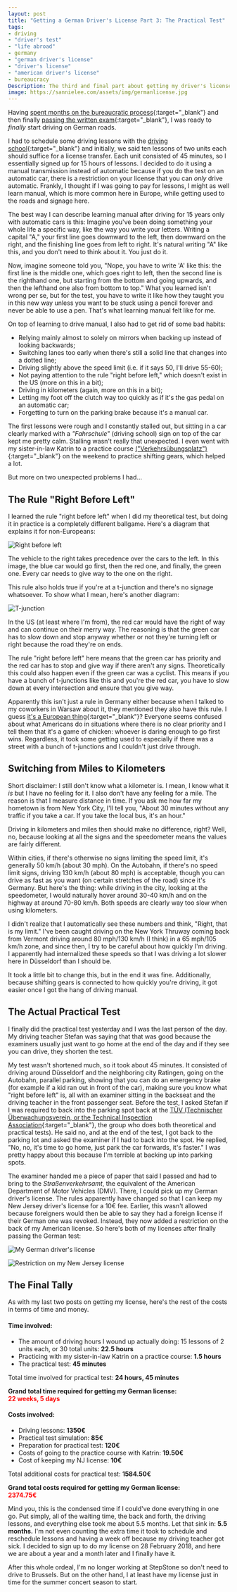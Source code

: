 ```yaml
---
layout: post
title: "Getting a German Driver's License Part 3: The Practical Test"
tags:
- driving
- "driver's test"
- "life abroad"
- germany
- "german driver's license"
- "driver's license"
- "american driver's license"
- bureaucracy 
Description: The third and final part about getting my driver's license in Germany, which talks about learning manual and taking the practical test.
image: https://sannielee.com/assets/img/germanlicense.jpg
---
```


Having [spent months on the bureaucratic process](https://sannielee.com/2019/01/13/getting-a-german-drivers-license-part-1.html){:target="_blank"} and
then finally [passing the written exam](https://sannielee.com/2019/01/26/getting-a-german-drivers-license-part-2.html){:target="_blank"}, I was ready
to *finally* start driving on German roads.

I had to schedule some driving lessons with the [driving school](https://www.facebook.com/Stadtfahrschule/ "Stadtfahrschule Düsseldorf"){:target="_blank"}
and initially, we said ten lessons of two units each should suffice for a license transfer. Each unit consisted of 45 minutes, so I essentially
signed up for 15 hours of lessons. I decided to do it using a manual transmission instead of automatic because if you do the test on an automatic
car, there is a restriction on your license that you can *only* drive automatic. Frankly, I thought if I was going to pay for lessons, I might as well
learn manual, which is more common here in Europe, while getting used to the roads and signage here.

The best way I can describe learning manual after driving for 15 years only with automatic cars is this: Imagine you've been doing something your
whole life a specific way, like the way you write your letters. Writing a capital "A," your first line goes downward to the left, then downward
on the right, and the finishing line goes from left to right. It's natural writing "A" like this, and you don't need to think about it. You
just do it. 

Now, imagine someone told you, "Nope, you have to write 'A' like this: the first line is the middle one, which goes right to left, then the second 
line is the righthand one, but starting from the bottom and going upwards, and then the lefthand one also from bottom to top." What you learned 
isn't wrong per se, but for the test, you have to write it like how they taught you in this new way unless you want to be stuck using a pencil forever and never be
able to use a pen. That's what learning manual felt like for me.

On top of learning to drive manual, I also had to get rid of some bad habits:

* Relying mainly almost to solely on mirrors when backing up instead of looking backwards;
* Switching lanes too early when there's still a solid line that changes into a dotted line;
* Driving slightly above the speed limit (i.e. if it says 50, I'll drive 55-60);
* Not paying attention to the rule "right before left," which doesn't exist in the US (more on this in a bit);
* Driving in kilometers (again, more on this in a bit);
* Letting my foot off the clutch way too quickly as if it's the gas pedal on an automatic car;
* Forgetting to turn on the parking brake because it's a manual car.

The first lessons were rough and I constantly stalled out, but sitting in a car clearly marked with a *"Fahrschule"*
(driving school) sign on top of the car kept me pretty calm. Stalling wasn't really that unexpected. I even went with my sister-in-law Katrin to a practice
course [("Verkehrsübungsplatz")](https://www.fsz-grevenbroich.de/ueber-uns/weitere-trainingsorte/verkehrsuebungsplatz-kaarst/){:target="_blank"} on the weekend to practice shifting gears, which helped a lot. 

But more on two unexpected problems I had...

## The Rule "Right Before Left"

I learned the rule "right before left" when I did my theoretical test, but doing it in practice is a completely different ballgame.
Here's a diagram that explains it for non-Europeans:

![Right before left](/assets/img/intersection.jpg "Right before left rule")

The vehicle to the right takes precedence over the cars to the left. In this image, the blue car would go first, then the red one, and finally,
the green one. Every car needs to give way to the one on the right.

This rule also holds true if you're at a t-junction and there's no signage whatsoever. To show what I mean, here's another diagram:

![T-junction](/assets/img/tjunction.jpg "Car coming to the left, green stopped at a t-junction")

In the US (at least where I'm from), the red car would have the right of way and can continue on their merry way. The reasoning is that
the green car has to slow down and stop anyway whether or not they're turning left or right because the road they're on ends.

The rule "right before left" here means that the green car has priority and the red car has to stop and give way if there aren't any signs. Theoretically
this could also happen even if the green car was a cyclist. This means if you have a bunch of t-junctions like this and you're the red car,
you have to slow down at every intersection and ensure that you give way.

Apparently this isn't just a rule in Germany either because when I talked to my coworkers in Warsaw about it, they mentioned they also have this rule.
I guess [it's a European thing](https://en.wikipedia.org/wiki/Priority_to_the_right){:target="_blank"}? Everyone seems confused about what Americans do in situations where there is no clear priority and I tell them that it's a game of
chicken: whoever is daring enough to go first wins. Regardless, it took some getting used to especially if there was a street with a bunch of t-junctions and I couldn't
just drive through.

## Switching from Miles to Kilometers

Short disclaimer: I still don't know what a kilometer is. I mean, I know what it *is* but I have no feeling for it. I also don't have any feeling
for a mile. The reason is that I measure distance in time. If you ask me how far my hometown
is from New York City, I'll tell you, "About 30 minutes without any traffic if you take a car. If you take the local bus, it's an hour."

Driving in kilometers and miles then should make no difference, right? Well, no, because looking at all the signs and the speedometer means the values
are fairly different.

Within cities, if there's otherwise no signs limiting the speed limit, it's generally 50 km/h (about 30 mph). On the Autobahn, if there's no speed limit signs, driving
130 km/h (about 80 mph) is acceptable, though you can drive as fast as you want (on certain stretches of the road) since it's Germany. But here's the thing: while driving in the city, 
looking at the speedometer, I would naturally hover around 30-40 km/h and on the highway at around 70-80 km/h. Both speeds are clearly way too slow
when using kilometers.

I didn't realize that I automatically see these numbers and think, "Right, that is my limit." I've been caught driving on the New York Thruway coming
back from Vermont driving around 80 mph/130 km/h (I think) in a 65 mph/105 km/h zone, and since then, I try to be careful about how quickly I'm driving. I apparently had
internalized these speeds so that I was driving a lot slower here in Düsseldorf than I should be.

It took a little bit to change this, but in the end it was fine. Additionally, because shifting gears is connected to how quickly you're driving, it got 
easier once I got the hang of driving manual.

## The Actual Practical Test

I finally did the practical test yesterday and I was the last person of the day. My driving teacher Stefan was saying that that was good because the
examiners usually just want to go home at the end of the day and if they see you can drive, they shorten the test.

My test wasn't shortened much, so it took about 45 minutes. It consisted of driving around Düsseldorf and the neighboring city Ratingen,
going on the Autobahn, parallel parking, showing that you can do an emergency brake (for example if a kid ran out in front of the car), making
sure you know what "right before left" is, all with an examiner sitting in the backseat and the driving teacher in the front passenger seat. 
Before the test, I asked Stefan if I was required to back into the parking spot back at the [TÜV (Technischer
Überwachungsverein, or the Technical Inspection Association](https://www.tuv.com/world/en/){:target="_blank"}, the group who does both theoretical and practical tests). He said no, and at the end
of the test, I got back to the parking lot and asked the examiner if I had to back into the spot. He replied, "No, no, it's time to go home, just 
park the car forwards, it's faster." I was pretty happy about this because I'm terrible at backing up into parking spots.

The examiner handed me a piece of paper that said I passed and had to bring to the *Straßenverkehrsamt*, the equivalent of the American Department
of Motor Vehicles (DMV). There, I could pick up my German driver's license. The rules apparently have changed so that I can keep my New Jersey
driver's license for a 10€ fee. Earlier, this wasn't allowed because foreigners would then be able to say they had a foreign license if their German
one was revoked. Instead, they now added a restriction on the back of my American license. So here's both of my licenses after finally passing the
German test: 

![My German driver's license](/assets/img/germanlicense.jpg "My German driver's license")

![Restriction on my New Jersey license](/assets/img/jerseyrestriction.jpg "New restriction on my NJ license")

## The Final Tally

As with my last two posts on getting my license, here's the rest of the costs in terms of time and money.

#### Time involved:

* The amount of driving hours I wound up actually doing: 15 lessons of 2 units each, or 30 total units: **22.5 hours**
* Practicing with my sister-in-law Katrin on a practice course: **1.5 hours**
* The practical test: **45 minutes**

Total time involved for practical test: **24 hours, 45 minutes**

**Grand total time required for getting my German license:** 
<br/>
<span style="color: red">**22 weeks, 5 days**</span>

#### Costs involved:

* Driving lessons: **1350€**
* Practical test simulation: **85€**
* Preparation for practical test: **120€**
* Costs of going to the practice course with Katrin: **19.50€**
* Cost of keeping my NJ license: **10€**

Total additional costs for practical test: **1584.50€**

**Grand total costs required for getting my German license:**
<br/>
<span style="color: red">**2374.75€**</span>

Mind you, this is the condensed time if I could've done everything in one go. Put simply, all of the waiting time, the back and 
forth, the driving lessons, and everything else took me about 5.5 months. Let that sink in: **5.5 months.** I'm not even counting the extra time it
took to schedule and reschedule lessons and having a week off because my driving teacher got sick. I decided to sign up to do my license on
28 February 2018, and here we are about a year and a month later and I finally have it.

After this whole ordeal, I'm no longer working at StepStone so don't need to drive to Brussels. But on the other hand, I at least
have my license just in time for the summer concert season to start.
